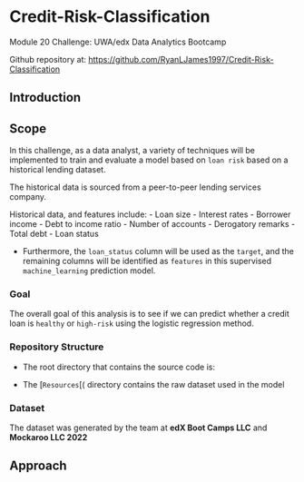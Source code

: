 # Credit-Risk-Classification

Module 20 Challenge: UWA/edx Data Analytics Bootcamp

Github repository at: https://github.com/RyanLJames1997/Credit-Risk-Classification

## Introduction

## Scope

In this challenge, as a data analyst, a variety of techniques will be implemented to train and evaluate a model based on `loan risk` based on a historical lending dataset. 

The historical data is sourced from a peer-to-peer lending services company.

Historical data, and features include:
        - Loan size
        - Interest rates
        - Borrower income
        - Debt to income ratio
        - Number of accounts
        - Derogatory remarks
        - Total debt
        - Loan status
    
 - Furthermore, the `loan_status` column will be used as the `target`, and the remaining columns will be identified as `features` in this supervised `machine_learning` prediction model.

### Goal

The overall goal of this analysis is to see if we can predict whether a credit loan is `healthy` or `high-risk` using the logistic regression method. 

### Repository Structure

- The root directory that contains the source code is:

- The [`Resources`[( directory contains the raw dataset used in the model 

### Dataset

The dataset was generated by the team at **edX Boot Camps LLC** and **Mockaroo LLC 2022**

## Approach
